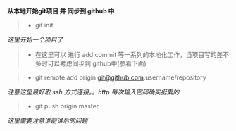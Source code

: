 **从本地开始git项目 并 同步到 github 中**

>*  git init    

_这里开始一个项目了_

>* 在这里可以 进行 add commit 等一系列的本地化工作，当项目写的差不多时可以考虑同步到 github中(参看下面) 

>*  git remote add origin git@github.com:username/repository

_注意这里最好取 ssh 方式连接。。http 每次输入密码确实挺累的_

>*  git push origin master  

_这里需要注意谁前谁后的问题_

